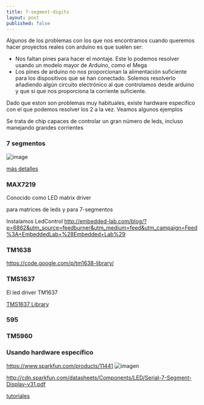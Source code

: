 ```yaml
---
title: 7-segment-digits
layout: post
published: false
---
```


Algunos de los problemas con los que nos encontramos cuando queremos hacer proyectos reales con arduino es que suelen ser:
* Nos faltan pines para hacer el montaje. Este lo podemos resolver usando un modelo mayor de Arduino, como el Mega
* Los pines de arduino no nos proporcionan la alimentación suficiente para los dispositivos que se han conectado. Solemos resolverlo añadiendo algún circuito electrónico al que controlamos desde arduino y que si que nos proporciona la corriente suficiente.

Dado que eston son problemas muy habituales, existe hardware específico con el que podemos resolver los 2 a la vez. Veamos algunos ejemplos


Se trata de chip capaces de controlar un gran número de leds, incluso manejando grandes corrientes

### 7 segmentos

![image](http://salvatorelab.es/wp-content/uploads/2013/11/scheme.png)

[más detalles](http://www.instructables.com/id/Arduino-4-digit-7-segment-display/)

### MAX7219 
Conocido como LED matrix driver

para matrices de leds y para 7-segmentos

Instalamos LedControl http://embedded-lab.com/blog/?p=6862&utm_source=feedburner&utm_medium=feed&utm_campaign=Feed%3A+EmbeddedLab+%28Embedded+Lab%29

### TM1638

https://code.google.com/p/tm1638-library/

### TMS1637

El led driver TM1637

[TMS1637 Library](https://github.com/avishorp/TM1637)

### 595


### TM5960

### Usando hardware específico

https://www.sparkfun.com/products/11441
![imagen](https://cdn.sparkfun.com//assets/parts/7/2/8/8/11441-01.jpeg)

http://cdn.sparkfun.com/datasheets/Components/LED/Serial-7-Segment-Display-v31.pdf

[tutoriales](https://learn.sparkfun.com/tutorials/using-the-serial-7-segment-display/introduction?_ga=1.195695532.1633812673.1445449179)